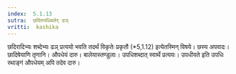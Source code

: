 ```yaml
---
index:  5.1.13
sutra:  छदिरुपधिबलेर् ढञ्
vritti:  kashika 
---
```


छदिरादिभ्यः शब्देभ्यः ढञ् प्रत्ययो भवति तदर्थं विकृतेः प्रकृतौ (*5,1.12) इत्येतस्मिन् विषये। छस्य अपवादः। छादिषेयाणि तृणानि। औपधेयं दारु। बालेयास्तण्डुलाः। उपधिशब्दात् स्वार्थे प्रत्ययः। उपधीयते इति उपधिः रथाङ्गं औपधेयम् अपि तदेव दारु।

